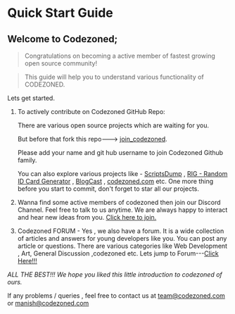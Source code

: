 # Quick Start Guide
## Welcome to Codezoned;

>Congratulations on becoming a active member of fastest growing open source community!

>This guide will help you to understand various functionality of CODEZONED.

Lets get started.
1. To actively contribute on Codezoned GitHub Repo:

    There are various open source projects which are waiting for you.
    
    But before that fork this repo---> [join_codezoned](https://github.com/codezoned/join_codezoned).

    Please add your name and git hub username to join Codezoned Github family.

    You can also explore various projects like - [ScriptsDump](https://github.com/codezoned/ScriptsDump) , [RIG - Random ID Card Generator](https://github.com/codezoned/rig) , [BlogCast](https://github.com/codezoned/BlogCast) , [codezoned.com](https://github.com/codezoned/codezoned.com) etc.
    One more thing before you start to commit, don't forget to star all our projects.

2. Wanna find some active members of codezoned then join our Discord Channel. Feel free to talk to us anytime. We are always happy to interact and hear new ideas from you.
   [Click here to join.](https://discordapp.com/invite/aMZY22)
3. Codezoned FORUM - Yes , we also have a forum.
    It is a wide collection of articles and answers for young developers like you. You can post any article or questions. There are various categories like Web Development , Art, General Discussion ,codezoned etc.
    Lets jump to Forum---[Click Here!!!](http://talk.codezoned.com/)

*ALL THE BEST!!! We hope you liked this little introduction to codezoned of ours.*

If any problems / queries , feel free to contact us at team@codezoned.com or manish@codezoned.com
